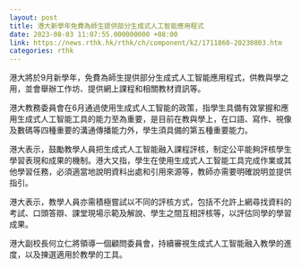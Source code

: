 ```yaml
---
layout: post
title: 港大新學年免費為師生提供部分生成式人工智能應用程式
date: 2023-08-03 11:07:55.000000000 +08:00
link: https://news.rthk.hk/rthk/ch/component/k2/1711860-20230803.htm
categories: rthk
---
```


港大將於9月新學年，免費為師生提供部分生成式人工智能應用程式，供教與學之用，並會舉辦工作坊、提供網上課程和相關教材資訊等。

港大教務委員會在6月通過使用生成式人工智能的政策，指學生具備有效掌握和應用生成式人工智能工具的能力至為重要，是目前在教與學上，在口語、寫作、視像及數碼等四種重要的溝通傳播能力外，學生須具備的第五種重要能力。

港大表示，鼓勵教學人員把生成式人工智能融入課程評核，制定公平能夠評核學生學習表現和成果的機制。港大又指，學生在使用生成式人工智能工具完成作業或其他學習任務，必須適當地說明資料出處和引用來源等，教師亦需要明確說明並提供指引。

港大表示，教學人員亦需積極嘗試以不同的評核方式，包括不允許上網尋找資料的考試、口頭答辯、課堂現場示範及解說、學生之間互相評核等，以評估同學的學習成果。

港大副校長何立仁將領導一個顧問委員會，持續審視生成式人工智能融入教學的進度，以及揀選適用於教學的工具。

